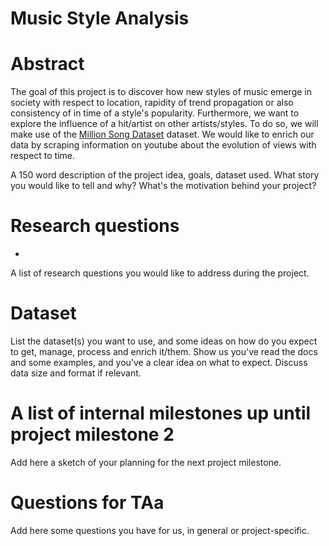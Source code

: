 # Music Style Analysis

# Abstract
The goal of this project is to discover how new styles of music emerge in society with respect to location, rapidity of trend propagation or also consistency of in time of a style's popularity. Furthermore, we want to explore the influence of a hit/artist on other artists/styles. To do so, we will make use of the [Million Song Dataset](https://labrosa.ee.columbia.edu/millionsong/) dataset. We would like to enrich our data by scraping information on youtube about the evolution of views with respect to time.  


A 150 word description of the project idea, goals, dataset used. What story you would like to tell and why? What's the motivation behind your project?

# Research questions
- 
A list of research questions you would like to address during the project. 

# Dataset
List the dataset(s) you want to use, and some ideas on how do you expect to get, manage, process and enrich it/them. Show us you've read the docs and some examples, and you've a clear idea on what to expect. Discuss data size and format if relevant.

# A list of internal milestones up until project milestone 2
Add here a sketch of your planning for the next project milestone.

# Questions for TAa
Add here some questions you have for us, in general or project-specific.
